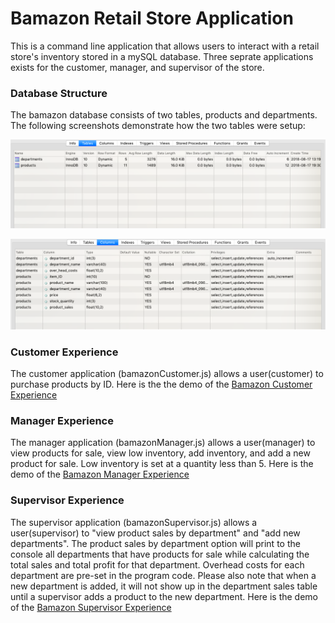 # Bamazon Retail Store Application
This is a command line application that allows users to interact with a retail store's inventory stored in a mySQL database. Three seprate applications exists for the customer, manager, and supervisor of the store. 

### Database Structure
The bamazon database consists of two tables, products and departments. The following screenshots demonstrate how the two tables were setup:

![Image of Tables](https://github.com/udugam/bamazon/blob/master/screenshots/BamazonTables.png)

![Image of Columns](https://github.com/udugam/bamazon/blob/master/screenshots/BamazonColumns.png)

### Customer Experience
The customer application (bamazonCustomer.js) allows a user(customer) to purchase products by ID. Here is the the demo of the [Bamazon Customer Experience](https://youtu.be/15JqEcQBagU)

### Manager Experience
The manager application (bamazonManager.js) allows a user(manager) to view products for sale, view low inventory, add inventory, and add a new product for sale. Low inventory is set at a quantity less than 5. Here is the demo of the [Bamazon Manager Experience](https://youtu.be/kzj6OEj8Tdk)

### Supervisor Experience
The supervisor application (bamazonSupervisor.js) allows a user(supervisor) to "view product sales by department" and "add new departments". The product sales by department option will print to the console all departments that have products for sale while calculating the total sales and total profit for that department. Overhead costs for each department are pre-set in the program code. Please also note that when a new department is added, it will not show up in the department sales table until a supervisor adds a product to the new department. Here is the demo of the [Bamazon Supervisor Experience](https://youtu.be/tgTuOKWlBzs)




